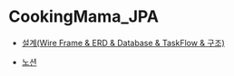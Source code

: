 # CookingMama_JPA


* [설계(Wire Frame & ERD & Database & TaskFlow & 구조)](https://www.figma.com/file/pgY2AroART54p6NKEZ0uvm/Cooking-Mama?node-id=0%3A1&t=GLwy1O4O8fTOx6Cl-1)

* [노션](https://www.notion.so/CookingMama-93967a4629b749f9bded1113ad7e1991)

